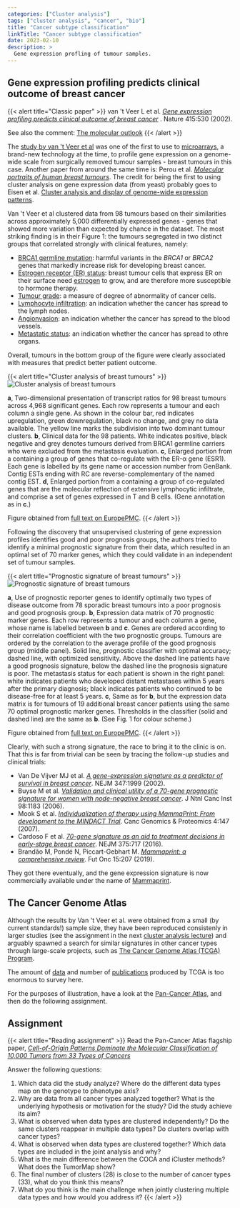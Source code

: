 ```yaml
---
categories: ["Cluster analysis"]
tags: ["cluster analysis", "cancer", "bio"]
title: "Cancer subtype classification"
linkTitle: "Cancer subtype classification"
date: 2023-02-10
description: >
  Gene expression profling of tumour samples.
---
```



## Gene expression profiling predicts clinical outcome of breast cancer

{{< alert title="Classic paper" >}}
  van 't Veer L et al. [*Gene expression profiling predicts clinical outcome of breast cancer*](https://doi.org/10.1038/415530a) . Nature 415:530 (2002).  
    
  See also the comment: [The molecular outlook](https://www.nature.com/articles/415484a)
{{< /alert >}}
  

The [study by van 't Veer et al](https://doi.org/10.1038/415530a) was one of the first to use to [microarrays](https://en.wikipedia.org/wiki/DNA_microarray), a brand-new technology at the time, to profile gene expression on a genome-wide scale from surgically removed tumour samples - breast tumours in this case. Another paper from around the same time is: Perou et al. [*Molecular portraits of human breast tumours*](https://www.nature.com/articles/35021093). The credit for being the first to using cluster analysis on gene expression data (from yeast) probably goes to Eisen et al. [Cluster analysis and display of genome-wide expression patterns](https://doi.org/10.1073/pnas.95.25.14863).

Van 't Veer et al clustered data from 98 tumours based on their similarities across approximately 5,000 differentially expressed genes - genes that showed more variation than expected by chance in the dataset. The most striking finding is in their Figure 1: the tumours segregated in two distinct groups that correlated strongly with clinical features, namely:

- [BRCA1 germline mutation](https://www.cancer.gov/about-cancer/causes-prevention/genetics/brca-fact-sheet): harmful variants in the *BRCA1* or *BRCA2* genes that markedly increase risk for developing breast cancer.
- [Estrogen receptor (ER) status](https://www.cancer.org/cancer/breast-cancer/understanding-a-breast-cancer-diagnosis/breast-cancer-hormone-receptor-status.html): breast tumour cells that express ER on their surface need [estrogen](https://en.wikipedia.org/wiki/Estrogen) to grow, and are therefore more susceptible to hormone therapy.
- [Tumour grade](https://www.cancer.gov/about-cancer/diagnosis-staging/diagnosis/tumor-grade): a measure of degree of abnormality of cancer cells.
- [Lymphocyte infiltration](https://www.cancer.gov/publications/dictionaries/cancer-terms/def/node-negative): an indication whether the cancer has spread to the lymph nodes.
- [Angionvasion](https://librepathology.org/wiki/Angioinvasion): an indication whether the cancer has spread to the blood vessels.
- [Metastatic status](https://www.cancer.gov/publications/dictionaries/cancer-terms/def/metastasis): an indication whether the cancer has spread to othre organs. 

Overall, tumours in the bottom group of the figure were clearly associated with measures that predict better patient outcome. 

{{< alert title="Cluster analysis of breast tumours" >}}
![Cluster analysis of breast tumours](vantVeer2002-Fig1.png)

**a**, Two-dimensional presentation of transcript ratios for 98 breast tumours across 4,968 significant genes. Each row represents a tumour and each column a single gene. As shown in the colour bar, red indicates upregulation, green downregulation, black no change, and grey no data available. The yellow line marks the subdivision into two dominant tumour clusters. **b**, Clinical data for the 98 patients. White indicates positive, black negative and grey denotes tumours derived from BRCA1 germline carriers who were excluded from the metastasis evaluation. **c**, Enlarged portion from a containing a group of genes that co-regulate with the ER-α gene (ESR1). Each gene is labelled by its gene name or accession number from GenBank. Contig ESTs ending with RC are reverse-complementary of the named contig EST. **d**, Enlarged portion from a containing a group of co-regulated genes that are the molecular reflection of extensive lymphocytic infiltrate, and comprise a set of genes expressed in T and B cells. (Gene annotation as in **c**.)

Figure obtained from [full text on EuropePMC](https://europepmc.org/article/med/11823860).
{{< /alert >}}

Following the discovery that unsupervised clustering of gene expression profiles identifies good and poor prognosis groups, the authors tried to identify a minimal prognostic signature from their data, which resulted in an optimal set of 70 marker genes, which they could validate in an independent set of tumour samples.

{{< alert title="Prognostic signature of breast tumours" >}}
![Prognostic signature of breast tumours](vantVeer2002-Fig2.png)

**a**, Use of prognostic reporter genes to identify optimally two types of disease outcome from 78 sporadic breast tumours into a poor prognosis and good prognosis group. **b**, Expression data matrix of 70 prognostic marker genes. Each row represents a tumour and each column a gene, whose name is labelled between **b** and **c**. Genes are ordered according to their correlation coefficient with the two prognostic groups. Tumours are ordered by the correlation to the average profile of the good prognosis group (middle panel). Solid line, prognostic classifier with optimal accuracy; dashed line, with optimized sensitivity. Above the dashed line patients have a good prognosis signature, below the dashed line the prognosis signature is poor. The metastasis status for each patient is shown in the right panel: white indicates patients who developed distant metastases within 5 years after the primary diagnosis; black indicates patients who continued to be disease-free for at least 5 years. **c**, Same as for **b**, but the expression data matrix is for tumours of 19 additional breast cancer patients using the same 70 optimal prognostic marker genes. Thresholds in the classifier (solid and dashed line) are the same as **b**. (See Fig. 1 for colour scheme.)

Figure obtained from [full text on EuropePMC](https://europepmc.org/article/med/11823860).
{{< /alert >}}

Clearly, with such a strong signature, the race to bring it to the clinic is on. That this is far from trivial can be seen by tracing the follow-up studies and clinical trials:

- Van De Vijver MJ et al. [*A gene-expression signature as a predictor of survival in breast cancer*](https://doi.org/10.1056/NEJMoa021967). NEJM 347:1999 (2002).
- Buyse M et al. [*Validation and clinical utility of a 70-gene prognostic signature for women with node-negative breast cancer*](https://doi.org/10.1093/jnci/djj329). J Ntnl Canc Inst 98:1183 (2006).
- Mook S et al. [*Individualization of therapy using MammaPrint: From development to the MINDACT Trial*](https://cgp.iiarjournals.org/content/4/3/147). Canc Genomics & Proteomics 4:147 (2007).
- Cardoso F et al. [*70-gene signature as an aid to treatment decisions in early-stage breast cancer*](https://doi.org/10.1056/NEJMoa1602253). NEJM 375:717 (2016).
- Brandão M, Pondé N, Piccart-Gebhart M. [*Mammaprint: a comprehensive review*](https://doi.org/10.2217/fon-2018-0221). Fut Onc 15:207 (2019).

They got there eventually, and the gene expression signature is now commercially available under the name of [Mammaprint](https://agendia.com/mammaprint/).



## The Cancer Genome Atlas

Although the results by Van 't Veer et al. were obtained from a small (by current standards!) sample size, they have been reproduced consistenly in larger studies (see the assignment in the next [cluster analysis lecture](cluster-analysis.html)) and arguably spawned a search for similar signatures in other cancer types through large-scale projects, such as [The Cancer Genome Atlas (TCGA) Program](https://www.cancer.gov/about-nci/organization/ccg/research/structural-genomics/tcga).

The amount of [data](https://gdc.cancer.gov/) and number of [publications](https://www.cancer.gov/about-nci/organization/ccg/research/structural-genomics/tcga/publications) produced by TCGA is too enormous to survey here. 

For the purposes of illustration, have a look at the [Pan-Cancer Atlas](https://www.cell.com/pb-assets/consortium/pancanceratlas/pancani3/index.html), and then do the following assignment.

## Assignment


{{< alert title="Reading assignment" >}}
  Read the Pan-Cancer Atlas flagship paper, [*Cell-of-Origin Patterns Dominate the Molecular Classification of 10,000 Tumors from 33 Types of Cancers*](https://doi.org/10.1016%2Fj.cell.2018.03.022)

  Answer the following questions:

  1.  Which data did the study analyze? Where do the different data types map on the genotype to phenotype axis?
  2.  Why are data from all cancer types analyzed together? What is the underlying hypothesis or motivation for the study? Did the study achieve its aim?
  3.  What is observed when data types are clustered independently? Do the same clusters reappear in multiple data types? Do clusters overlap with cancer types?
  4.  What is observed when data types are clustered together? Which data types are included in the joint analysis and why?
  5.  What is the main difference between the COCA and iCluster methods? What does the TumorMap show?
  6.  The final number of clusters (28) is close to the number of cancer types (33), what do you think this means?
  7.  What do you think is the main challenge when jointly clustering multiple data types and how would you address it?
{{< /alert >}}